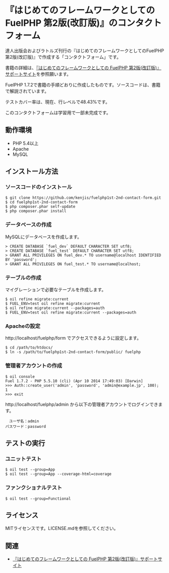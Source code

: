 # 『はじめてのフレームワークとしてのFuelPHP 第2版(改訂版)』のコンタクトフォーム

達人出版会およびラトルズ刊行の『はじめてのフレームワークとしてのFuelPHP 第2版(改訂版)』で作成する「コンタクトフォーム」です。

書籍の詳細は、[『はじめてのフレームワークとしての FuelPHP 第2版(改訂版)』サポートサイト](https://github.com/kenjis/fuelphp1st-2nd)を参照願います。

FuelPHP 1.7.2で書籍の手順どおりに作成したものです。ソースコードは、書籍で解説されています。

テストカバー率は、現在、行レベルで48.43%です。

このコンタクトフォームは学習用で一部未完成です。

## 動作環境

* PHP 5.4以上
* Apache
* MySQL

## インストール方法

### ソースコードのインストール

~~~
$ git clone https://github.com/kenjis/fuelphp1st-2nd-contact-form.git
$ cd fuelphp1st-2nd-contact-form
$ php composer.phar self-update
$ php composer.phar install
~~~

### データベースの作成

MySQLにデータベースを作成します。

~~~
> CREATE DATABASE `fuel_dev` DEFAULT CHARACTER SET utf8;
> CREATE DATABASE `fuel_test` DEFAULT CHARACTER SET utf8;
> GRANT ALL PRIVILEGES ON fuel_dev.* TO username@localhost IDENTIFIED BY 'password';
> GRANT ALL PRIVILEGES ON fuel_test.* TO username@localhost;
~~~

### テーブルの作成

マイグレーションで必要なテーブルを作成します。

~~~
$ oil refine migrate:current
$ FUEL_ENV=test oil refine migrate:current
$ oil refine migrate:current --packages=auth
$ FUEL_ENV=test oil refine migrate:current --packages=auth
~~~

### Apacheの設定

http://localhost/fuelphp/form でアクセスできるように設定します。

~~~
$ cd /path/to/htdocs/
$ ln -s /path/to/fuelphp1st-2nd-contact-form/public/ fuelphp
~~~

### 管理者アカウントの作成

~~~
$ oil console
Fuel 1.7.2 - PHP 5.5.10 (cli) (Apr 10 2014 17:49:03) [Darwin]
>>> Auth::create_user('admin', 'password', 'admin@example.jp', 100);
1
>>> exit
~~~

http://localhost/fuelphp/admin から以下の管理者アカウントでログインできます。

~~~
　ユーザ名：admin
パスワード：password
~~~

## テストの実行

### ユニットテスト

~~~
$ oil test --group=App
$ oil test --group=App --coverage-html=coverage
~~~

### ファンクショナルテスト

~~~
$ oil test --group=Functional
~~~

## ライセンス

MITライセンスです。LICENSE.mdを参照してください。

## 関連

* [『はじめてのフレームワークとしての FuelPHP 第2版(改訂版)』サポートサイト](https://github.com/kenjis/fuelphp1st-2nd)
